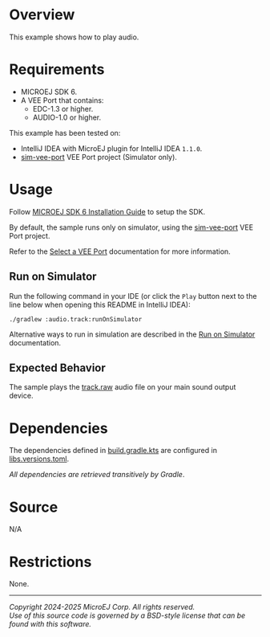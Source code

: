 # Overview

This example shows how to play audio.

# Requirements

* MICROEJ SDK 6.
* A VEE Port that contains:
    * EDC-1.3 or higher.
    * AUDIO-1.0 or higher.

This example has been tested on:

- IntelliJ IDEA with MicroEJ plugin for IntelliJ IDEA ``1.1.0``.
- [sim-vee-port](../sim-vee-port) VEE Port project (Simulator only).

# Usage

Follow [MICROEJ SDK 6 Installation Guide](https://docs.microej.com/en/latest/SDK6UserGuide/install.html) to setup the SDK.

By default, the sample runs only on simulator, using the [sim-vee-port](../sim-vee-port) VEE Port project.

Refer to the [Select a VEE Port](https://docs.microej.com/en/latest/SDK6UserGuide/selectVeePort.html) documentation for more information.

## Run on Simulator

Run the following command in your IDE
(or click the ``Play`` button next to the line
below when opening this README in IntelliJ IDEA):

`./gradlew :audio.track:runOnSimulator`

Alternative ways to run in simulation are described in the [Run on Simulator](https://docs.microej.com/en/latest/SDK6UserGuide/runOnSimulator.html) documentation.

## Expected Behavior

The sample plays the [track.raw](src/main/resources/track.raw) audio file on your main sound output device.

# Dependencies

The dependencies defined in [build.gradle.kts](build.gradle.kts)
are configured in [libs.versions.toml](../gradle/libs.versions.toml).

_All dependencies are retrieved transitively by Gradle_.

# Source

N/A

# Restrictions

None.

---
_Copyright 2024-2025 MicroEJ Corp. All rights reserved._  
_Use of this source code is governed by a BSD-style license that can be found with this software._  
